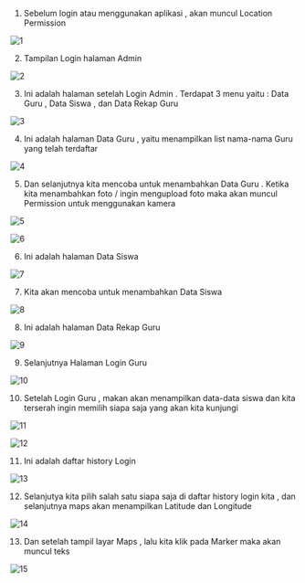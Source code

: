 1. Sebelum login atau menggunakan aplikasi , akan muncul Location Permission 

![1](https://user-images.githubusercontent.com/60723912/82730450-f651d700-9d29-11ea-914e-49416b5f5cc5.png)



2. Tampilan Login halaman Admin

![2](https://user-images.githubusercontent.com/60723912/82730488-58aad780-9d2a-11ea-90b8-a94c4b77cddb.png)


3. Ini adalah halaman setelah Login Admin . Terdapat 3 menu yaitu : Data Guru , Data Siswa , dan Data Rekap Guru

![3](https://user-images.githubusercontent.com/60723912/82730535-c525d680-9d2a-11ea-9803-d284ef61487f.png)



4. Ini adalah halaman Data Guru , yaitu menampilkan list nama-nama Guru yang telah terdaftar

![4](https://user-images.githubusercontent.com/60723912/82730682-c277b100-9d2b-11ea-8cec-51c57d140ddb.png)



5. Dan selanjutnya kita mencoba untuk menambahkan Data Guru . Ketika kita menambahkan foto / ingin mengupload foto 
maka akan muncul Permission untuk menggunakan kamera 

![5](https://user-images.githubusercontent.com/60723912/82730716-14203b80-9d2c-11ea-8687-61b6665d37a2.png)

![6](https://user-images.githubusercontent.com/60723912/82730786-93ae0a80-9d2c-11ea-9c7b-d24bccb5ab45.png)


6. Ini adalah halaman Data Siswa

![7](https://user-images.githubusercontent.com/60723912/82730819-c0622200-9d2c-11ea-9c53-a81984fc83b0.png)


7. Kita akan mencoba untuk menambahkan Data Siswa

![8](https://user-images.githubusercontent.com/60723912/82730878-467e6880-9d2d-11ea-89ea-af4520944c64.png)


8. Ini adalah halaman Data Rekap Guru

![9](https://user-images.githubusercontent.com/60723912/82730897-73cb1680-9d2d-11ea-929e-2a69c0e5fad2.png)

9. Selanjutnya Halaman Login Guru

![10](https://user-images.githubusercontent.com/60723912/82730916-952c0280-9d2d-11ea-988a-44407a360db1.png)


10. Setelah Login Guru , makan akan menampilkan data-data siswa dan kita terserah ingin memilih siapa saja yang akan kita kunjungi

![11](https://user-images.githubusercontent.com/60723912/82730941-bee52980-9d2d-11ea-90ad-b60e48e14e15.png)

![12](https://user-images.githubusercontent.com/60723912/82731018-2bf8bf00-9d2e-11ea-81f0-aba39d89ce37.png)



11. Ini adalah daftar history Login

![13](https://user-images.githubusercontent.com/60723912/82731025-36b35400-9d2e-11ea-8126-5523a6bf6d86.png)



12. Selanjutya kita pilih salah satu siapa saja di daftar history login kita , dan selanjutnya maps akan menampilkan Latitude dan Longitude

![14](https://user-images.githubusercontent.com/60723912/82731135-e5579480-9d2e-11ea-9694-50bcecc8fd1f.png)


13. Dan setelah tampil layar Maps , lalu kita klik pada Marker maka akan muncul teks 


![15](https://user-images.githubusercontent.com/60723912/82731327-31570900-9d30-11ea-891a-1199cc95fd5d.png)


